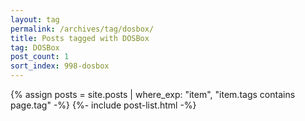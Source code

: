 ```yaml
---
layout: tag
permalink: /archives/tag/dosbox/
title: Posts tagged with DOSBox
tag: DOSBox
post_count: 1
sort_index: 998-dosbox
---
```

{% assign posts = site.posts | where_exp: "item", "item.tags contains page.tag" -%}
{%- include post-list.html -%}
